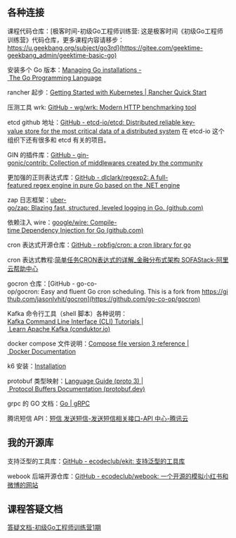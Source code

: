 ## 各种连接

课程代码仓库：[极客时间-初级Go工程师训练营: 这是极客时间《初级Go工程师训练营》代码仓库，更多课程内容请移步：https://u.geekbang.org/subject/go3rd](https://gitee.com/geektime-geekbang_admin/geektime-basic-go)

安装多个 Go 版本：[Managing Go installations - The Go Programming Language](https://go.dev/doc/manage-install)

rancher 起步：[Getting Started with Kubernetes | Rancher Quick Start](https://www.rancher.com/quick-start)

压测工具 wrk: [GitHub - wg/wrk: Modern HTTP benchmarking tool](https://github.com/wg/wrk)

etcd github 地址：[GitHub - etcd-io/etcd: Distributed reliable key-value store for the most critical data of a distributed system](https://github.com/etcd-io/etcd) 在 etcd-io 这个组织下还有很多和 etcd 有关的项目。

GIN 的插件库：[GitHub - gin-gonic/contrib: Collection of middlewares created by the community](https://github.com/gin-gonic/contrib)

更加强的正则表达式库：[GitHub - dlclark/regexp2: A full-featured regex engine in pure Go based on the .NET engine](https://github.com/dlclark/regexp2)

zap 日志框架：[uber-go/zap: Blazing fast, structured, leveled logging in Go. (github.com)](https://github.com/uber-go/zap)

依赖注入 wire：[google/wire: Compile-time Dependency Injection for Go (github.com)](https://github.com/google/wire)

cron 表达式开源仓库：[GitHub - robfig/cron: a cron library for go](https://github.com/robfig/cron)

cron 表达式教程:[简单任务CRON表达式的详解_金融分布式架构 SOFAStack-阿里云帮助中心](https://help.aliyun.com/document_detail/133509.html)

gocron 仓库：[GitHub - go-co-op/gocron: Easy and fluent Go cron scheduling. This is a fork from https://github.com/jasonlvhit/gocron](https://github.com/go-co-op/gocron)

Kafka 命令行工具（shell 脚本）各种说明：[Kafka Command Line Interface (CLI) Tutorials | Learn Apache Kafka (conduktor.io)](https://www.conduktor.io/kafka/kafka-cli-tutorial/)

docker compose 文件说明：[Compose file version 3 reference | Docker Documentation](https://docs.docker.com/compose/compose-file/compose-file-v3/)

k6 安装：[Installation](https://k6.io/docs/get-started/installation/)

protobuf 类型映射：[Language Guide (proto 3) | Protocol Buffers Documentation (protobuf.dev)](https://protobuf.dev/programming-guides/proto3/#scalar)

grpc 的 GO 文档：[Go | gRPC](https://grpc.io/docs/languages/go/)

腾讯短信 API：[短信 发送短信-发送短信相关接口-API 中心-腾讯云](https://cloud.tencent.com/document/api/382/55981)

## 我的开源库

支持泛型的工具库：[GitHub - ecodeclub/ekit: 支持泛型的工具库](https://github.com/ecodeclub/ekit)

webook 后端开源仓库：[GitHub - ecodeclub/webook: 一个开源的模拟小红书和微博的网站](https://github.com/ecodeclub/webook)

## 课程答疑文档

[答疑文档-初级Go工程师训练营1期](https://doc.weixin.qq.com/doc/w3_ANUAjgZQAKokJnFivsERDqpCs03n2?scode=ACQADQdwAAoIdZZbFH)
